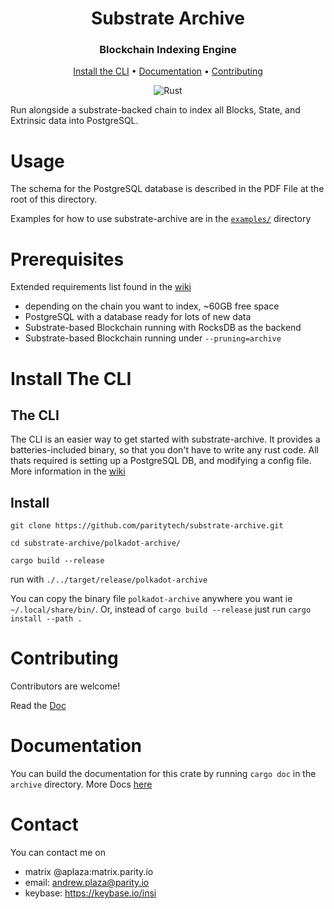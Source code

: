 <div align="center">

# Substrate Archive
### Blockchain Indexing Engine

[Install the CLI](#install-the-cli) • [Documentation](#documentation) • [Contributing](#contributing) 

![Rust](https://github.com/paritytech/substrate-archive/workflows/Rust/badge.svg)

</div>

Run alongside a substrate-backed chain to index all Blocks, State, and Extrinsic data into PostgreSQL.

# Usage
The schema for the PostgreSQL database is described in the PDF File at the root of this directory.

Examples for how to use substrate-archive are in the [`examples/`](https://github.com/paritytech/substrate-archive/tree/master/archive/examples) directory

# Prerequisites 
Extended requirements list found in the [wiki](https://github.com/paritytech/substrate-archive/wiki/)
- depending on the chain you want to index, ~60GB free space
- PostgreSQL with a database ready for lots of new data
- Substrate-based Blockchain running with RocksDB as the backend
- Substrate-based Blockchain running under `--pruning=archive`

# Install The CLI

## The CLI
The CLI is an easier way to get started with substrate-archive. It provides a batteries-included binary, so that you don't have to write any rust code. All thats required is setting up a PostgreSQL DB, and modifying a config file. More information in the [wiki](https://github.com/paritytech/substrate-archive/wiki)

## Install

`git clone https://github.com/paritytech/substrate-archive.git`

`cd substrate-archive/polkadot-archive/`

`cargo build --release`

run with `./../target/release/polkadot-archive`

You can copy the binary file `polkadot-archive` anywhere you want ie `~/.local/share/bin/`. Or, instead of `cargo build --release` just run `cargo install --path .`

# Contributing
Contributors are welcome!

Read the [Doc](https://github.com/paritytech/substrate-archive/blob/master/CONTRIBUTING.md) 

# Documentation

You can build the documentation for this crate by running `cargo doc` in the `archive` directory.
More Docs [here]( https://github.com/paritytech/substrate-archive/wiki)


# Contact

You can contact me on
 - matrix @aplaza:matrix.parity.io
 - email: andrew.plaza@parity.io
 - keybase: https://keybase.io/insi

[contribution]: CONTRIBUTING.md
